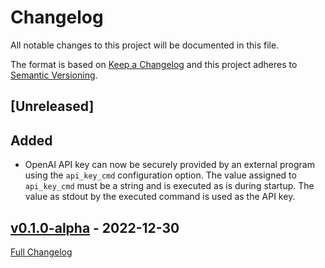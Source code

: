 <!-- markdownlint-disable MD024 -->
# Changelog

All notable changes to this project will be documented in this file.

The format is based on [Keep a Changelog](http://keepachangelog.com/en/1.0.0/) and this project adheres to [Semantic Versioning](http://semver.org).

## [Unreleased]

## Added

- OpenAI API key can now be securely provided by an external program using the
  `api_key_cmd` configuration option. The value assigned to `api_key_cmd` must
  be a string and is executed as is during startup. The value as stdout by the
  executed command is used as the API key.

## [v0.1.0-alpha](https://github.com/jackMort/ChatGPT.nvim/tree/v0.1.0-alpha) - 2022-12-30

[Full Changelog](https://github.com/jackMort/ChatGPT.nvim/compare/19e3f193c38dcc9be56eff71716b7ac2b582f49b...v0.1.0-alpha)
